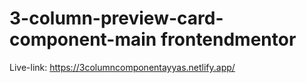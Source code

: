 # 3-column-preview-card-component-main frontendmentor
 
 Live-link: https://3columncomponentayyas.netlify.app/
